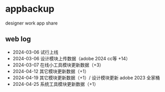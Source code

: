 # appbackup
designer work app share

## web log

- 2024-03-06 试行上线
- 2024-03-06 设计模块上传数据（adobe 2024 cc等 +14）
- 2024-03-07 在线小工具模块更新数据（+3）
- 2024-04-12 其它模块更新数据（+1）
- 2024-04-19 其它模块更新数据（+1）/ 设计模块更新 adobe 2023 全家桶
- 2024-04-25 系统工具模块更新数据（+1）
